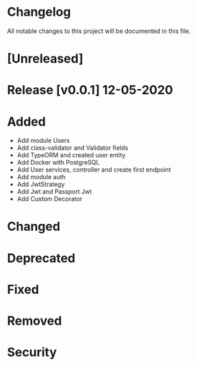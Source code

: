 # Changelog

All notable changes to this project will be documented in this file.

# [Unreleased]

# Release [v0.0.1] 12-05-2020

# Added

-   Add module Users
-   Add class-validator and Validator fields
-   Add TypeORM and created user entity
-   Add Docker with PostgreSQL
-   Add User services, controller and create first endpoint
-   Add module auth
-   Add JwtStrategy
-   Add Jwt and Passport Jwt
-   Add Custom Decorator

# Changed

# Deprecated

# Fixed

# Removed

# Security
